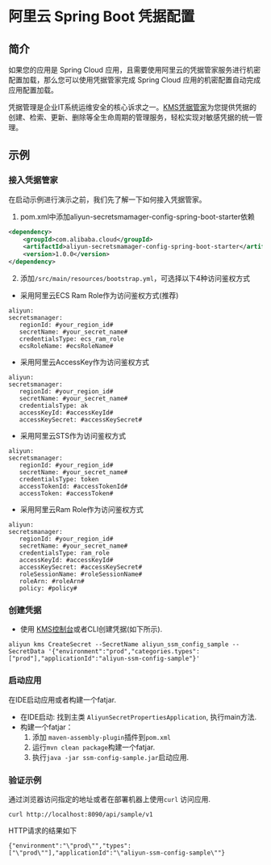 # 阿里云 Spring Boot 凭据配置

## 简介

   如果您的应用是 Spring Cloud 应用，且需要使用阿里云的凭据管家服务进行机密配置加载，那么您可以使用凭据管家完成 Spring Cloud 应用的机密配置自动完成应用配置加载。
   
   凭据管理是企业IT系统运维安全的核心诉求之一。[KMS凭据管家](https://help.aliyun.com/document_detail/152001.html?spm=a2c4g.11186623.6.594.20d45999rbodnG)为您提供凭据的创建、检索、更新、删除等全生命周期的管理服务，轻松实现对敏感凭据的统一管理。

## 示例

### 接入凭据管家

在启动示例进行演示之前，我们先了解一下如何接入凭据管家。

1. pom.xml中添加aliyun-secretsmamager-config-spring-boot-starter依赖

```xml
<dependency>
    <groupId>com.alibaba.cloud</groupId>
    <artifactId>aliyun-secretsmamager-config-spring-boot-starter</artifactId>
    <version>1.0.0</version>
</dependency>
``` 
    
2. 添加`/src/main/resources/bootstrap.yml`，可选择以下4种访问鉴权方式

  * 采用阿里云ECS Ram Role作为访问鉴权方式(推荐)  
   ```properties         
aliyun:
   secretsmanager:
      regionId: #your_region_id#
      secretName: #your_secret_name#
      credentialsType: ecs_ram_role
      ecsRoleName: #ecsRoleName#
   ``` 
     
  * 采用阿里云AccessKey作为访问鉴权方式
   ```properties  
aliyun:
   secretsmanager:
      regionId: #your_region_id#
      secretName: #your_secret_name#
      credentialsType: ak
      accessKeyId: #accessKeyId#
      accessKeySecret: #accessKeySecret#
   ``` 
  * 采用阿里云STS作为访问鉴权方式  
   ```properties     
aliyun:
   secretsmanager:
      regionId: #your_region_id#
      secretName: #your_secret_name#
      credentialsType: token
      accessTokenId: #accessTokenId#
      accessToken: #accessToken#
   ``` 
  * 采用阿里云Ram Role作为访问鉴权方式
   ```properties 
aliyun:
   secretsmanager:
      regionId: #your_region_id#
      secretName: #your_secret_name#
      credentialsType: ram_role
      accessKeyId: #accessKeyId#
      accessKeySecret: #accessKeySecret#
      roleSessionName: #roleSessionName#
      roleArn: #roleArn#
      policy: #policy#
   ``` 
        
### 创建凭据 
* 使用 [KMS控制台](https://kms.console.aliyun.com)或者CLI创建凭据(如下所示).

```
aliyun kms CreateSecret --SecretName aliyun_ssm_config_sample --SecretData '{"environment":"prod","categories.types":["prod"],"applicationId":"aliyun-ssm-config-sample"}'
```

### 启动应用
  
在IDE启动应用或者构建一个fatjar.

- 在IDE启动: 找到主类 `AliyunSecretPropertiesApplication`, 执行main方法.
- 构建一个fatjar：
  1. 添加 `maven-assembly-plugin`插件到`pom.xml`
  2. 运行`mvn clean package`构建一个fatjar.
  3. 执行`java -jar ssm-config-sample.jar`启动应用.
	    
### 验证示例

通过浏览器访问指定的地址或者在部署机器上使用`curl` 访问应用.

```
curl http://localhost:8090/api/sample/v1
``` 

HTTP请求的结果如下

```
{"environment":"\"prod\"","types":["\"prod\""],"applicationId":"\"aliyun-ssm-config-sample\""}
```     	    
   